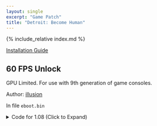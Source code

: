 ```yaml
---
layout: single
excerpt: "Game Patch"
title: "Detroit: Become Human"
---
```


<!-- # {{ page.title }} -->

{% include_relative index.md %}

[Installation Guide](/install-instructions/)

## 60 FPS Unlock

GPU Limited. For use with 9th generation of game consoles.

Author: [illusion](https://twitter.com/illusion0002)

In file `eboot.bin`

<details>
<summary>Code for 1.08 (Click to Expand)</summary>

{% highlight none %}
40 0F 95 C6 8B 38 E8 B6 57 05 00 

66 83 F6 00 8B 38 E8 B6 57 05 00
{% endhighlight %}

</details>
